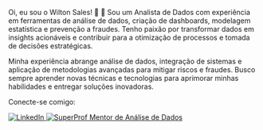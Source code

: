 Oi, eu sou o Wilton Sales! :wave: :vulcan_salute:
Sou um Analista de Dados com experiência em ferramentas de análise de dados, criação de dashboards, modelagem estatística e prevenção a fraudes. Tenho paixão por transformar dados em insights acionáveis e contribuir para a otimização de processos e tomada de decisões estratégicas.

Minha experiência abrange análise de dados, integração de sistemas e aplicação de metodologias avançadas para mitigar riscos e fraudes. Busco sempre aprender novas técnicas e tecnologias para aprimorar minhas habilidades e entregar soluções inovadoras.

Conecte-se comigo:
<div style="display: inline-block">
  <a href="https://www.linkedin.com/in/wilton-sales-30a99185/" target="_blank">
    <img src="https://img.shields.io/badge/-LinkedIn-%230077B5?style=for-the-badge&logo=linkedin&logoColor=white" alt="LinkedIn" />
  </a>
  <a href="https://www.superprof.com.br/excel-google-sheets-dashboard-looker-studio-looker-power-mao-dados.html" target="_blank">
    <img src="https://img.shields.io/badge/Mentor%20de%20An%C3%A1lise%20de%20Dados%20-%2300A98F?style=for-the-badge&logo=superprof&logoColor=white" alt="SuperProf Mentor de Análise de Dados" />
  </a>
</div>
